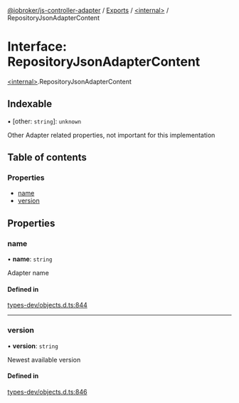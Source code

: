 [@iobroker/js-controller-adapter](../README.md) / [Exports](../modules.md) / [\<internal\>](../modules/internal_.md) / RepositoryJsonAdapterContent

# Interface: RepositoryJsonAdapterContent

[\<internal\>](../modules/internal_.md).RepositoryJsonAdapterContent

## Indexable

▪ [other: `string`]: `unknown`

Other Adapter related properties, not important for this implementation

## Table of contents

### Properties

- [name](internal_.RepositoryJsonAdapterContent.md#name)
- [version](internal_.RepositoryJsonAdapterContent.md#version)

## Properties

### name

• **name**: `string`

Adapter name

#### Defined in

[types-dev/objects.d.ts:844](https://github.com/ioBroker/ioBroker.js-controller/blob/ea40ee4f/packages/types-dev/objects.d.ts#L844)

___

### version

• **version**: `string`

Newest available version

#### Defined in

[types-dev/objects.d.ts:846](https://github.com/ioBroker/ioBroker.js-controller/blob/ea40ee4f/packages/types-dev/objects.d.ts#L846)
